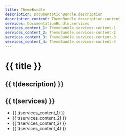 ```yaml
---
title: ThemeBundle
description: DocumentationBundle.description
description_content: ThemeBundle.description-content
services: DocumentationBundle.services
services_content_1: ThemeBundle.services-content-1
services_content_2: ThemeBundle.services-content-2
services_content_3: ThemeBundle.services-content-3
services_content_4: ThemeBundle.services-content-4
---
```


# {{ title }}

## {{ t(description) }}

<p v-html="t(description_content)" />

## {{ t(services) }}

- {{ t(services_content_1) }}
- {{ t(services_content_2) }}
- {{ t(services_content_3) }}
- {{ t(services_content_4) }}

<script setup lang="ts">
import { useI18n } from 'vue-i18n'

const { t } = useI18n()
</script>
